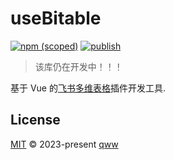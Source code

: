 # useBitable

[![npm (scoped)](https://img.shields.io/npm/v/%40qww0302/use-bitable)](https://www.npmjs.com/package/@qww0302/use-bitable)
[![publish](https://github.com/497363983/useBitable/actions/workflows/publish.yml/badge.svg)](https://github.com/497363983/useBitable/actions/workflows/publish.yml)

> 该库仍在开发中！！！

基于 Vue 的[飞书多维表格](https://www.feishu.cn/product/base)插件开发工具.

## License

[MIT](https://github.com/497363983/useBitable/blob/main/LICENSE) © 2023-present [qww](https://github.com/497363983/)
